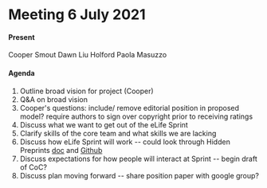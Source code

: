 # Meeting 6 July 2021

#### Present
Cooper Smout
Dawn Liu Holford
Paola Masuzzo

#### Agenda
1. Outline broad vision for project (Cooper)
2. Q&A on broad vision 
3. Cooper's questions: include/ remove editorial position in proposed model? require authors to sign over copyright prior to receiving ratings
4. Discuss what we want to get out of the eLife Sprint
5. Clarify skills of the core team and what skills we are lacking
6. Discuss how eLife Sprint will work -- could look through Hidden Preprints [doc](https://docs.google.com/document/d/1tuoB6Rmqrn4X2aYCr9O9yyBMuxL-Q0dB72VTftcbrvc/edit#heading=h.hitleg3mmlxi) and [Github](https://github.com/HiddenPreprints/web-api)
7. Discuss expectations for how people will interact at Sprint -- begin draft of CoC?
8. Discuss plan moving forward -- share position paper with google group?
